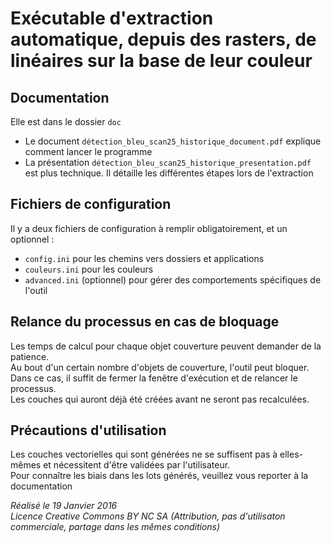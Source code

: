 # Exécutable d'extraction automatique, depuis des rasters, de linéaires sur la base de leur couleur


## Documentation

Elle est dans le dossier ```doc```

- Le document ```détection_bleu_scan25_historique_document.pdf``` explique comment lancer le programme
- La présentation ```détection_bleu_scan25_historique_presentation.pdf``` est plus technique. Il détaille les différentes étapes lors de l'extraction

## Fichiers de configuration

Il y a deux fichiers de configuration à remplir obligatoirement, et un optionnel :

- ```config.ini``` pour les chemins vers dossiers et applications
- ```couleurs.ini``` pour les couleurs
- ```advanced.ini``` (optionnel) pour gérer des comportements spécifiques de l'outil

## Relance du processus en cas de bloquage

Les temps de calcul pour chaque objet couverture peuvent demander de la patience.  
Au bout d'un certain nombre d'objets de couverture, l'outil peut bloquer.   
Dans ce cas, il suffit de fermer la fenêtre d'exécution et de relancer le processus.  
Les couches qui auront déjà été créées avant ne seront pas recalculées.  

## Précautions d'utilisation
Les couches vectorielles qui sont générées ne se suffisent pas à elles-mêmes et nécessitent d'être validées par l'utilisateur.  
Pour connaître les biais dans les lots générés, veuillez vous reporter à la documentation


*Réalisé le 19 Janvier 2016*  
*Licence Creative Commons BY NC SA (Attribution, pas d'utilisaton commerciale, partage dans les mêmes conditions)*                                     
